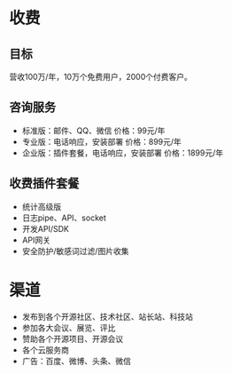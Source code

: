 # 收费
## 目标
营收100万/年，10万个免费用户，2000个付费客户。

## 咨询服务
* 标准版：邮件、QQ、微信 价格：99元/年
* 专业版：电话响应，安装部署 价格：899元/年
* 企业版：插件套餐，电话响应，安装部署 价格：1899元/年

## 收费插件套餐
* 统计高级版
* 日志pipe、API、socket
* 开发API/SDK
* API网关
* 安全防护/敏感词过滤/图片收集

# 渠道
* 发布到各个开源社区、技术社区、站长站、科技站
* 参加各大会议、展览、评比
* 赞助各个开源项目、开源会议
* 各个云服务商
* 广告：百度、微博、头条、微信